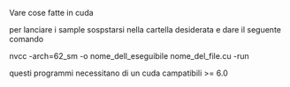 Vare cose fatte in cuda

per lanciare i sample sospstarsi nella cartella desiderata e dare il seguente comando

nvcc -arch=62_sm -o nome_dell_eseguibile nome_del_file.cu -run

questi programmi necessitano di un cuda campatibili >= 6.0
